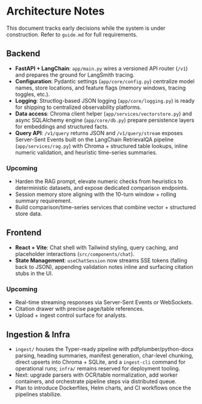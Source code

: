 # Architecture Notes

This document tracks early decisions while the system is under construction. Refer to `guide.md` for full requirements.

## Backend

- **FastAPI + LangChain**: `app/main.py` wires a versioned API router (`/v1`) and prepares the ground for LangSmith tracing.
- **Configuration**: Pydantic settings (`app/core/config.py`) centralize model names, store locations, and feature flags (memory windows, tracing toggles, etc.).
- **Logging**: Structlog-based JSON logging (`app/core/logging.py`) is ready for shipping to centralized observability platforms.
- **Data access**: Chroma client helper (`app/services/vectorstore.py`) and async SQLAlchemy engine (`app/core/db.py`) prepare persistence layers for embeddings and structured facts.
- **Query API**: `/v1/query` returns JSON and `/v1/query/stream` exposes Server-Sent Events built on the LangChain RetrievalQA pipeline (`app/services/rag.py`) with Chroma + structured table lookups, inline numeric validation, and heuristic time-series summaries.

### Upcoming

- Harden the RAG prompt, elevate numeric checks from heuristics to deterministic datasets, and expose dedicated comparison endpoints.
- Session memory store aligning with the 10-turn window + rolling summary requirement.
- Build comparison/time-series services that combine vector + structured store data.

## Frontend

- **React + Vite**: Chat shell with Tailwind styling, query caching, and placeholder interactions (`src/components/chat`).
- **State Management**: `useChatSession` now streams SSE tokens (falling back to JSON), appending validation notes inline and surfacing citation stubs in the UI.

### Upcoming

- Real-time streaming responses via Server-Sent Events or WebSockets.
- Citation drawer with precise page/table references.
- Upload + ingest control surface for analysts.

## Ingestion & Infra

- `ingest/` houses the Typer-ready pipeline with pdfplumber/python-docx parsing, heading summaries, manifest generation, char-level chunking, direct upserts into Chroma + SQLite, and a `ingest-cli` command for operational runs; `infra/` remains reserved for deployment tooling.
- Next: upgrade parsers with OCR/table normalization, add worker containers, and orchestrate pipeline steps via distributed queue.
- Plan to introduce Dockerfiles, Helm charts, and CI workflows once the pipelines stabilize.
